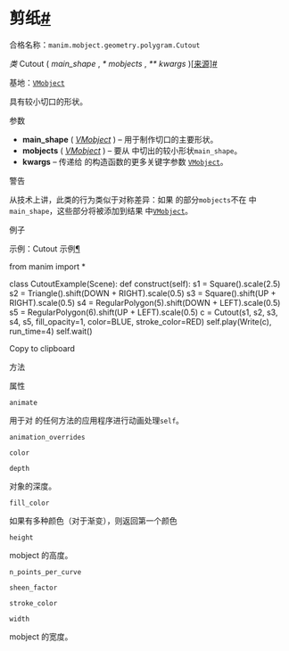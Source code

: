 # 剪纸[#](#cutout "此标题的固定链接")

合格名称：`manim.mobject.geometry.polygram.Cutout`

_类_ Cutout ( _main_shape_ , _\* mobjects_ , _\*\* kwargs_ )[\[来源\]](../_modules/manim/mobject/geometry/polygram.html#Cutout)[#](#manim.mobject.geometry.polygram.Cutout "此定义的固定链接")

基地：[`VMobject`](manim.mobject.types.vectorized_mobject.VMobject.html#manim.mobject.types.vectorized_mobject.VMobject "manim.mobject.types.vectorized_mobject.VMobject")

具有较小切口的形状。

参数

- **main_shape** ( [_VMobject_](manim.mobject.types.vectorized_mobject.VMobject.html#manim.mobject.types.vectorized_mobject.VMobject "manim.mobject.types.vectorized_mobject.VMobject") ) – 用于制作切口的主要形状。
- **mobjects** ( [_VMobject_](manim.mobject.types.vectorized_mobject.VMobject.html#manim.mobject.types.vectorized_mobject.VMobject "manim.mobject.types.vectorized_mobject.VMobject") ) – 要从 中切出的较小形状`main_shape`。
- **kwargs** – 传递给 的构造函数的更多关键字参数 [`VMobject`](manim.mobject.types.vectorized_mobject.VMobject.html#manim.mobject.types.vectorized_mobject.VMobject "manim.mobject.types.vectorized_mobject.VMobject")。

警告

从技术上讲，此类的行为类似于对称差异：如果 的部分`mobjects`不在 中`main_shape`，这些部分将被添加到结果 中[`VMobject`](manim.mobject.types.vectorized_mobject.VMobject.html#manim.mobject.types.vectorized_mobject.VMobject "manim.mobject.types.vectorized_mobject.VMobject")。

例子

示例：Cutout 示例[¶](#cutoutexample)

from manim import \*

class CutoutExample(Scene):
def construct(self):
s1 = Square().scale(2.5)
s2 = Triangle().shift(DOWN + RIGHT).scale(0.5)
s3 = Square().shift(UP + RIGHT).scale(0.5)
s4 = RegularPolygon(5).shift(DOWN + LEFT).scale(0.5)
s5 = RegularPolygon(6).shift(UP + LEFT).scale(0.5)
c = Cutout(s1, s2, s3, s4, s5, fill_opacity=1, color=BLUE, stroke_color=RED)
self.play(Write(c), run_time=4)
self.wait()

Copy to clipboard

方法

属性

`animate`

用于对 的任何方法的应用程序进行动画处理`self`。

`animation_overrides`

`color`

`depth`

对象的深度。

`fill_color`

如果有多种颜色（对于渐变），则返回第一个颜色

`height`

mobject 的高度。

`n_points_per_curve`

`sheen_factor`

`stroke_color`

`width`

mobject 的宽度。
